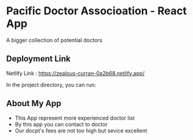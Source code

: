 # Pacific Doctor Associoation - React App
A bigger collection of potential doctors

## Deployment Link
   Netlify Link : https://zealous-curran-0a2b68.netlify.app/ 

In the project directory, you can run:

## About My App

* This App represent more experienced doctor list
* By this app you can contact to doctor
* Our docpt's fees are not too high but sevice excellent